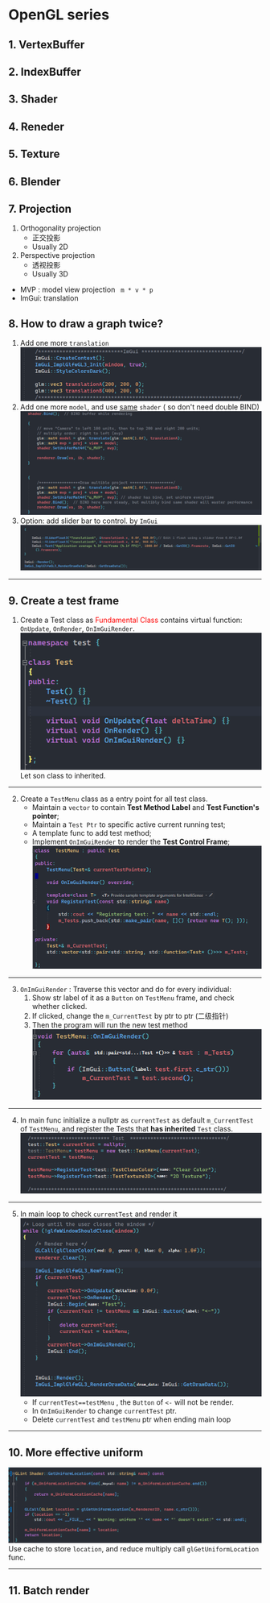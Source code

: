 # OpenGL series

## 1. VertexBuffer
## 2. IndexBuffer
## 3. Shader
## 4. Reneder
## 5. Texture
## 6. Blender
## 7. Projection
1.  Orthogonality projection 
	- 正交投影
	- Usually 2D
 2. Perspective projection
	 - 透视投影
	 - Usually 3D
- MVP : model view projection
` m * v * p`
- ImGui: translation

## 8. How to draw a graph twice?
1. Add one more `translation`
![](attachments/Pasted%20image%2020220817173642.png)
2. Add one more `model`, and use <u>same</u> `shader` ( so don't need double BIND)
![](attachments/Pasted%20image%2020220817174257.png)
3. Option: add slider bar to control. by `ImGui`
![](attachments/Pasted%20image%2020220817174403.png)


---
## 9. Create a test frame

1. Create a Test class as <label style="color: red;" > Fundamental Class</label> contains virtual function:  `OnUpdate`,  `OnRender`,  `OnImGuiRender`.
![](attachments/Pasted%20image%2020220819045852.png)
Let son class to inherited.

---
2.  Create a `TestMenu` class as a entry point for all test class.
	- Maintain a `vector` to contain **Test Method Label** and **Test Function's pointer**;
	- Maintain a `Test Ptr` to specific  active current running test;
	- A template func to add test method;
	- Implement `OnImGuiRender`  to render the **Test Control Frame**;
	![](attachments/Pasted%20image%2020220819050718.png)
	
---
3. `OnImGuiRender` : Traverse this vector and do for every individual:
	1. Show str label of it as a `Button` on `TestMenu` frame, and check whether clicked.
	2. If clicked, change the `m_CurrentTest` by ptr to ptr (二级指针)
	3. Then the program will run the new test method
	![](attachments/Pasted%20image%2020220819051711.png)
	
---
4. In main func initialize a nullptr as `currentTest` as default `m_CurrentTest` of `TestMenu`, and register the Tests that **has inherited** `Test` class.
![](attachments/Pasted%20image%2020220819052151.png)
	
---
5. In main loop to check `currentTest` and render it
![](attachments/Pasted%20image%2020220819052316.png)
	- If `currentTest==testMenu` , the `Button`  of  `<-`  will not be render.
	- In `OnImGuiRender` to change `currentTest` ptr.
	- Delete `currentTest` and `testMenu` ptr when ending main loop

---

## 10. More effective uniform
![](attachments/Pasted%20image%2020220819214001.png)
Use cache to store `location`, and reduce multiply call `glGetUniformLocation` func.

---
## 11. Batch render

